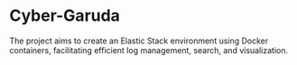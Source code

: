 # Cyber-Garuda
The project aims to create an Elastic Stack environment using Docker containers, facilitating efficient log management, search, and visualization.
